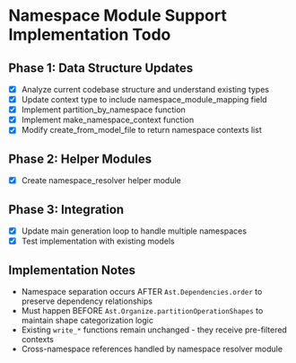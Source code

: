 # Namespace Module Support Implementation Todo

## Phase 1: Data Structure Updates
- [x] Analyze current codebase structure and understand existing types
- [x] Update context type to include namespace_module_mapping field
- [x] Implement partition_by_namespace function
- [x] Implement make_namespace_context function
- [x] Modify create_from_model_file to return namespace contexts list

## Phase 2: Helper Modules
- [x] Create namespace_resolver helper module

## Phase 3: Integration
- [x] Update main generation loop to handle multiple namespaces
- [x] Test implementation with existing models

## Implementation Notes
- Namespace separation occurs AFTER `Ast.Dependencies.order` to preserve dependency relationships
- Must happen BEFORE `Ast.Organize.partitionOperationShapes` to maintain shape categorization logic
- Existing `write_*` functions remain unchanged - they receive pre-filtered contexts
- Cross-namespace references handled by namespace resolver module